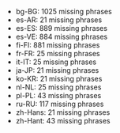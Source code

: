 - bg-BG: 1025 missing phrases
- es-AR: 21 missing phrases
- es-ES: 889 missing phrases
- es-VE: 884 missing phrases
- fi-FI: 881 missing phrases
- fr-FR: 25 missing phrases
- it-IT: 25 missing phrases
- ja-JP: 21 missing phrases
- ko-KR: 21 missing phrases
- nl-NL: 25 missing phrases
- pl-PL: 43 missing phrases
- ru-RU: 117 missing phrases
- zh-Hans: 21 missing phrases
- zh-Hant: 43 missing phrases
